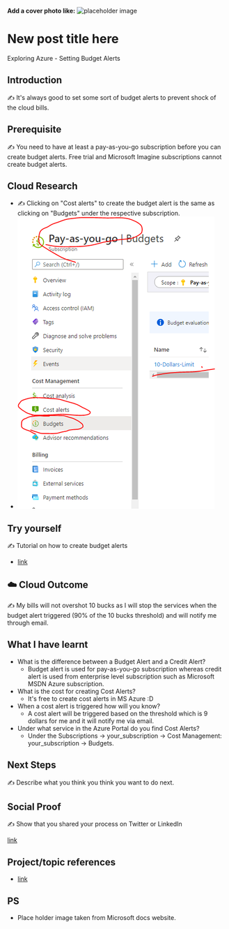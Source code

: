 **Add a cover photo like:**
![placeholder image](https://docs.microsoft.com/en-us/azure/cost-management-billing/costs/media/tutorial-acm-create-budgets/cost-analysis.png)

# New post title here
Exploring Azure - Setting Budget Alerts
## Introduction

✍️ It's always good to set some sort of budget alerts to prevent shock of the cloud bills.

## Prerequisite

✍️ You need to have at least a pay-as-you-go subscription before you can create budget alerts. Free trial and Microsoft Imagine subscriptions cannot create budget alerts.


## Cloud Research

- ✍️ Clicking on "Cost alerts" to create the budget alert is the same as clicking on "Budgets" under the respective subscription.
- ![Screenshot](Journey/004/assets/alerts.PNG)

## Try yourself

✍️ Tutorial on how to create budget alerts 
- [link](https://docs.microsoft.com/en-us/azure/cost-management-billing/costs/tutorial-acm-create-budgets)


## ☁️ Cloud Outcome

✍️ My bills will not overshot 10 bucks as I will stop the services when the budget alert triggered (90% of the 10 bucks threshold) and will notify me through email.

## What I have learnt
- What is the difference between a Budget Alert and a Credit Alert?
    - Budget alert is used for pay-as-you-go subscription whereas credit alert is used from enterprise level subscription such as Microsoft MSDN Azure subscription.
- What is the cost for creating Cost Alerts?
    - It's free to create cost alerts in MS Azure :D
- When a cost alert is triggered how will you know?
    - A cost alert will be triggered based on the threshold which is 9 dollars for me and it will notify me via email.
- Under what service in the Azure Portal do you find Cost Alerts?
    - Under the Subscriptions -> your_subscription -> Cost Management: your_subscription -> Budgets.


## Next Steps

✍️ Describe what you think you think you want to do next.

## Social Proof

✍️ Show that you shared your process on Twitter or LinkedIn

[link](link)


## Project/topic references
- [link](https://github.com/100DaysOfCloud/100DaysOfCloudIdeas/blob/master/Projects/BIL/BIL01/BIL01-AZ100.md)


## PS
- Place holder image taken from Microsoft docs website.
